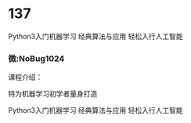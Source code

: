 # 137
Python3入门机器学习 经典算法与应用 轻松入行人工智能
### 微:NoBug1024 


课程介绍：

特为机器学习初学者量身打造

Python3入门机器学习 经典算法与应用 轻松入行人工智能
